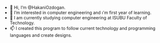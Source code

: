 - 👋 Hi, I’m @HakaniOzdogan.
- 👀 I’m interested in computer engineering and ı'm first year of learning.
- 🌱 I am currently studying computer engineering at ISUBU Faculty of Technology.
- 📫 I created this program to follow current technology and programming languages ​​and create designs.

<!---
HakaniOzdogan/HakaniOzdogan is a ✨ special ✨ repository because its `README.md` (this file) appears on your GitHub profile.
You can click the Preview link to take a look at your changes.
--->
